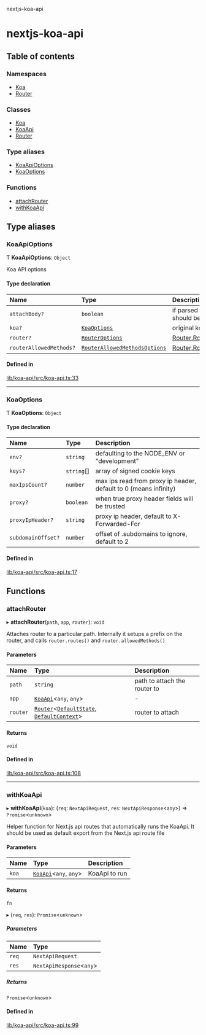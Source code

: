 nextjs-koa-api

# nextjs-koa-api

## Table of contents

### Namespaces

- [Koa](modules/Koa.md)
- [Router](modules/Router.md)

### Classes

- [Koa](classes/Koa.md)
- [KoaApi](classes/KoaApi.md)
- [Router](classes/Router.md)

### Type aliases

- [KoaApiOptions](README.md#koaapioptions)
- [KoaOptions](README.md#koaoptions)

### Functions

- [attachRouter](README.md#attachrouter)
- [withKoaApi](README.md#withkoaapi)

## Type aliases

### KoaApiOptions

Ƭ **KoaApiOptions**: `Object`

Koa API options

#### Type declaration

| Name                    | Type                                                                              | Description                                                                            |
| :---------------------- | :-------------------------------------------------------------------------------- | :------------------------------------------------------------------------------------- |
| `attachBody?`           | `boolean`                                                                         | if parsed body from Nextjs request should be attached to ctx.request                   |
| `koa?`                  | [`KoaOptions`](README.md#koaoptions)                                              | original koa options                                                                   |
| `router?`               | [`RouterOptions`](interfaces/Router.RouterOptions.md)                             | [Router.RouterOptions](interfaces/Router.RouterOptions.md)                             |
| `routerAllowedMethods?` | [`RouterAllowedMethodsOptions`](interfaces/Router.RouterAllowedMethodsOptions.md) | [Router.RouterAllowedMethodsOptions](interfaces/Router.RouterAllowedMethodsOptions.md) |

#### Defined in

[lib/koa-api/src/koa-api.ts:33](https://github.com/ivandotv/nextjs-koa-api/blob/35b7030/lib/koa-api/src/koa-api.ts#L33)

---

### KoaOptions

Ƭ **KoaOptions**: `Object`

#### Type declaration

| Name               | Type       | Description                                                      |
| :----------------- | :--------- | :--------------------------------------------------------------- |
| `env?`             | `string`   | defaulting to the NODE_ENV or "development"                      |
| `keys?`            | `string`[] | array of signed cookie keys                                      |
| `maxIpsCount?`     | `number`   | max ips read from proxy ip header, default to 0 (means infinity) |
| `proxy?`           | `boolean`  | when true proxy header fields will be trusted                    |
| `proxyIpHeader?`   | `string`   | proxy ip header, default to X-Forwarded-For                      |
| `subdomainOffset?` | `number`   | offset of .subdomains to ignore, default to 2                    |

#### Defined in

[lib/koa-api/src/koa-api.ts:17](https://github.com/ivandotv/nextjs-koa-api/blob/35b7030/lib/koa-api/src/koa-api.ts#L17)

## Functions

### attachRouter

▸ **attachRouter**(`path`, `app`, `router`): `void`

Attaches router to a particular path. Internally it setups a prefix on the router, and calls `router.routes()` and `router.allowedMethods()`

#### Parameters

| Name     | Type                                                                                                                                   | Description                  |
| :------- | :------------------------------------------------------------------------------------------------------------------------------------- | :--------------------------- |
| `path`   | `string`                                                                                                                               | path to attach the router to |
| `app`    | [`KoaApi`](classes/KoaApi.md)<`any`, `any`\>                                                                                           | -                            |
| `router` | [`Router`](classes/Router.md)<[`DefaultState`](interfaces/Koa.DefaultState.md), [`DefaultContext`](interfaces/Koa.DefaultContext.md)\> | router to attach             |

#### Returns

`void`

#### Defined in

[lib/koa-api/src/koa-api.ts:108](https://github.com/ivandotv/nextjs-koa-api/blob/35b7030/lib/koa-api/src/koa-api.ts#L108)

---

### withKoaApi

▸ **withKoaApi**(`koa`): (`req`: `NextApiRequest`, `res`: `NextApiResponse`<`any`\>) => `Promise`<`unknown`\>

Helper function for Next.js api routes that automatically runs the KoaApi.
It should be used as default export from the Next.js api route file

#### Parameters

| Name  | Type                                         | Description   |
| :---- | :------------------------------------------- | :------------ |
| `koa` | [`KoaApi`](classes/KoaApi.md)<`any`, `any`\> | KoaApi to run |

#### Returns

`fn`

▸ (`req`, `res`): `Promise`<`unknown`\>

##### Parameters

| Name  | Type                      |
| :---- | :------------------------ |
| `req` | `NextApiRequest`          |
| `res` | `NextApiResponse`<`any`\> |

##### Returns

`Promise`<`unknown`\>

#### Defined in

[lib/koa-api/src/koa-api.ts:99](https://github.com/ivandotv/nextjs-koa-api/blob/35b7030/lib/koa-api/src/koa-api.ts#L99)
